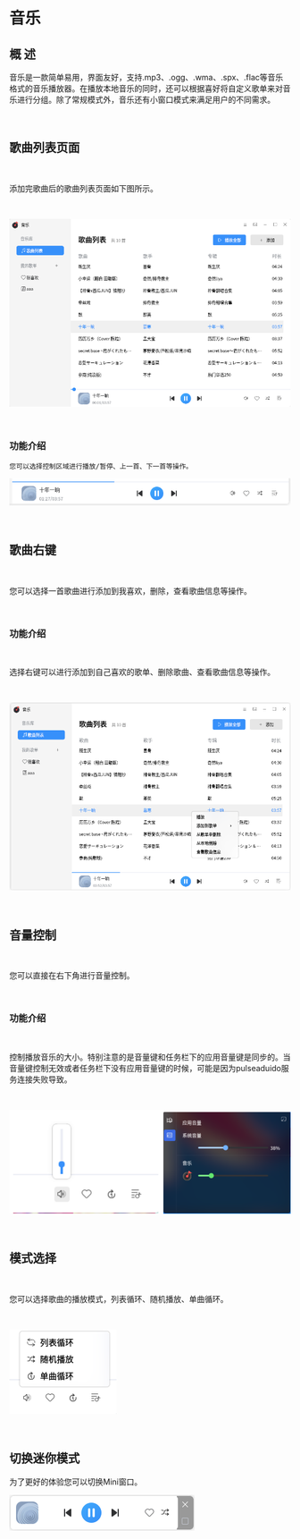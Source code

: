 # 音乐
## 概 述
音乐是一款简单易用，界面友好，支持.mp3、.ogg、.wma、.spx、.flac等音乐格式的音乐播放器。在播放本地音乐的同时，还可以根据喜好将自定义歌单来对音乐进行分组。除了常规模式外，音乐还有小窗口模式来满足用户的不同需求。

<br>

## 歌曲列表页面

<br>

添加完歌曲后的歌曲列表页面如下图所示。

<br>

![图 1 歌曲列表-big](image/list.png)

<br>

### 功能介绍
    您可以选择控制区域进行播放/暂停、上一首、下一首等操作。
![图 2 播放控制区域-big](image/play.png)

<br>

## 歌曲右键

<br>

您可以选择一首歌曲进行添加到我喜欢，删除，查看歌曲信息等操作。

<br>

### 功能介绍

<br>

选择右键可以进行添加到自己喜欢的歌单、删除歌曲、查看歌曲信息等操作。

<br>

![图 3 歌曲右键-big](image/right.png)

<br>

## 音量控制

<br>

您可以直接在右下角进行音量控制。

<br>

### 功能介绍

<br>

控制播放音乐的大小。特别注意的是音量键和任务栏下的应用音量键是同步的。当音量键控制无效或者任务栏下没有应用音量键的时候，可能是因为pulseaduido服务连接失败导致。

<br>

![图 4 音量键-big](image/volume.png)

<br>

## 模式选择

<br>

您可以选择歌曲的播放模式，列表循环、随机播放、单曲循环。

<br>

![图 5 模式选择-big](image/tyle.png)

<br>

## 切换迷你模式

为了更好的体验您可以切换Mini窗口。

![图 6 迷你模式](image/mini.png)

<br>


